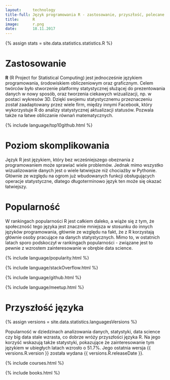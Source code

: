 ```yaml
---
layout:     technology
title-full: Język programowania R - zastosowanie, przyszłość, polecane książki
title:      R
image:		r.png
date:       18.11.2017
---
```


{% assign stats = site.data.statistics.statistics.R %}

# Zastosowanie

**R** (R Project for Statistical Computing) jest jednocześnie językiem programowania, środowiskiem obliczeniowym oraz graficznym. Celem twórców było stworzenie platformy statystycznej służącej do prezentowania danych w nowy sposób, oraz tworzenia ciekawych wizualizacji, np. w postaci wykresów 3D. Dzięki swojemu statystycznemu przeznaczeniu został zaadaptowany przez wiele firm, między innymi Facebook, który wykorzystuje R do analizy statystycznej aktualizacji statusów. Pozwala także na łatwe obliczanie równań matematycznych.

{% include language/top10github.html %}

# Poziom skomplikowania

Język R jest językiem, który bez wcześniejszego obeznania z programowaniem może sprawiać wiele problemów. Jednak mimo wszystko wizualizowanie danych jest o wiele łatwiejsze niż chociażby w Pythonie. Głównie ze względu na ogrom już wbudowanych funkcji obsługujących operacje statystyczne, dlatego długoterminowo język ten może się okazać łatwiejszy.

# Popularność

W rankingach popularności R jest całkiem daleko, a wiąże się z tym, że społeczność tego języka jest znacznie mniejsza w stosunku do innych języków programowania, głównie ze względu na fakt, że z R korzystają głównie osoby pracujące na danych statystycznych. Mimo to, w ostatnich latach sporo podskoczył w rankingach popularności - związane jest to pewnie z wzrostem zainteresowanie w obrębie data science.

{% include language/popularity.html %}

{% include language/stackOverflow.html %}

{% include language/github.html %}

{% include language/meetup.html %}

# Przyszłość języka

{% assign versions = site.data.statistics.languagesVersions %}

Popularność w dziedzinach analizowania danych, statystyki, data science czy big data stale wzrasta, co dobrze wróży przyszłości języka R. Na jego korzyść wskazują także statystyki, pokazujące że zainteresowanie tym językiem w ubiegłych latach wzrosło o 51.7%. Jego ostatnia wersja {{ versions.R.version }} została wydana {{ versions.R.releaseDate }}.

{% include courses.html %}

{% include books.html %}